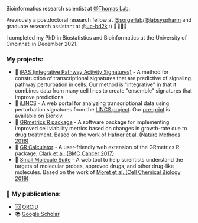 Bioinformatics research scientist at [@Thomas Lab](https://www.stjude.org/research/labs/thomas-lab.html).

Previously a postdoctoral research fellow at [@sorgerlab](https://github.com/sorgerlab)/[@labsyspharm](https://github.com/labsyspharm) and graduate research assistant at [@uc-bd2k](https://github.com/uc-bd2k) :) 👨‍💻👨‍🔬

I completed my PhD in Biostatistics and Bioinformatics at the University of Cincinnati in December 2021.

### My projects:

- 🧬 [iPAS (integrative Pathway Activity Signatures)](https://etd.ohiolink.edu/apexprod/rws_olink/r/1501/10?clear=10&p10_accession_num=ucin1636388600164669) - A method for construction of transcriptional signatures that are predictive of signaling pathway perturbation in cells. Our method is "integrative" in that it combines data from many cell lines to create "ensemble" signatures that improve predictions
- 🧫 [iLINCS](http://www.ilincs.org/) - A web portal for analyzing transcriptional data using perturbation signatures from the [LINCS project](https://lincsproject.org/). Our [pre-print](https://doi.org/10.1101/826271) is available on Biorxiv.
- 📐 [GRmetrics R package](https://bioconductor.org/packages/release/bioc/html/GRmetrics.html) - A software package for implementing improved cell viability metrics based on changes in growth-rate due to drug treatment. Based on the work of [Hafner et al. (Nature Methods 2016)](https://doi.org/10.1038/nmeth.3853)
- 🧮 [GR Calculator](http://www.grcalculator.org) - A user-friendly web extension of the GRmetrics R package, [Clark et al. (BMC Cancer 2017)](https://doi.org/10.1186/s12885-017-3689-3)
- 🧪 [Small Molecule Suite](https://labsyspharm.shinyapps.io/smallmoleculesuite/) - A web tool to help scientists understand the targets of molecular probes, approved drugs, and other drug-like molecules. Based on the work of [Moret et al. (Cell Chemical Biology 2019)](https://doi.org/10.1016/j.chembiol.2019.02.018)

### 📰 My publications: 

- 🆔 [ORCID](https://orcid.org/0000-0003-0105-9605)
- 📚 [Google Scholar](https://scholar.google.com/citations?user=bMV1JMkAAAAJ)
